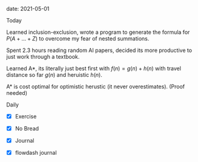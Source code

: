 date: 2021-05-01


Today

Learned inclusion-exclusion, wrote a program to generate the formula for $P(A + \dots + Z)$ to overcome my fear of nested summations.

Spent 2.3 hours reading random AI papers, decided its more productive to just work through a textbook.


Learned A*, its literally just best first with $f(n) = g(n) + h(n)$ with travel distance so far $g(n)$ and heruistic $h(n)$.

A* is cost optimal for optimistic herustic (it never overestimates).
(Proof needed)

Daily
- [x] Exercise
- [x] No Bread
- [x] Journal
- [x] flowdash journal

